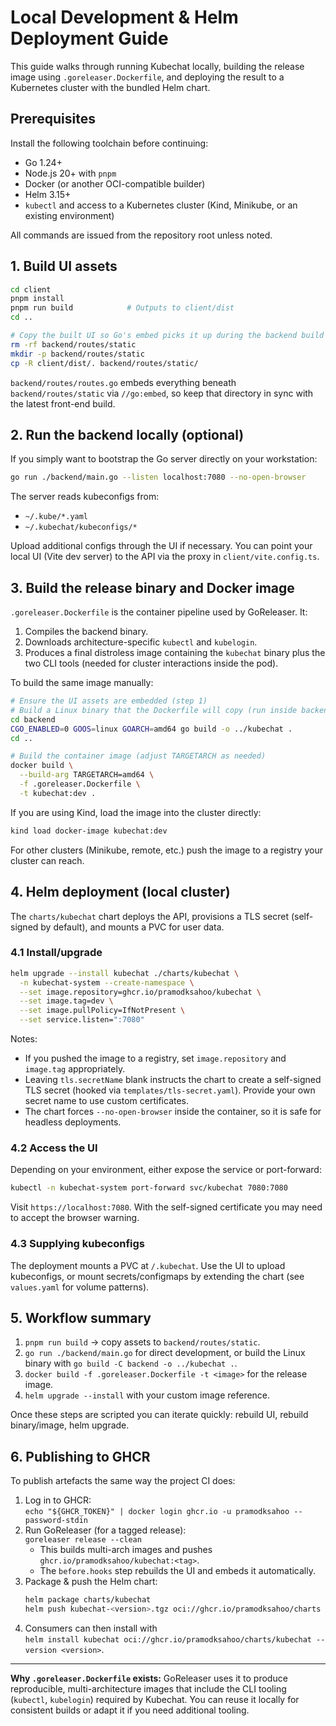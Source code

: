 # Local Development & Helm Deployment Guide

This guide walks through running Kubechat locally, building the release image using `.goreleaser.Dockerfile`, and deploying the result to a Kubernetes cluster with the bundled Helm chart.

## Prerequisites

Install the following toolchain before continuing:

- Go 1.24+
- Node.js 20+ with `pnpm`
- Docker (or another OCI-compatible builder)
- Helm 3.15+
- `kubectl` and access to a Kubernetes cluster (Kind, Minikube, or an existing environment)

All commands are issued from the repository root unless noted.

## 1. Build UI assets

```bash
cd client
pnpm install
pnpm run build            # Outputs to client/dist
cd ..

# Copy the built UI so Go's embed picks it up during the backend build
rm -rf backend/routes/static
mkdir -p backend/routes/static
cp -R client/dist/. backend/routes/static/
```

`backend/routes/routes.go` embeds everything beneath `backend/routes/static` via `//go:embed`, so keep that directory in sync with the latest front-end build.

## 2. Run the backend locally (optional)

If you simply want to bootstrap the Go server directly on your workstation:

```bash
go run ./backend/main.go --listen localhost:7080 --no-open-browser
```

The server reads kubeconfigs from:

- `~/.kube/*.yaml`
- `~/.kubechat/kubeconfigs/*`

Upload additional configs through the UI if necessary. You can point your local UI (Vite dev server) to the API via the proxy in `client/vite.config.ts`.

## 3. Build the release binary and Docker image

`.goreleaser.Dockerfile` is the container pipeline used by GoReleaser. It:

1. Compiles the backend binary.
2. Downloads architecture-specific `kubectl` and `kubelogin`.
3. Produces a final distroless image containing the `kubechat` binary plus the two CLI tools (needed for cluster interactions inside the pod).

To build the same image manually:

```bash
# Ensure the UI assets are embedded (step 1)
# Build a Linux binary that the Dockerfile will copy (run inside backend/)
cd backend
CGO_ENABLED=0 GOOS=linux GOARCH=amd64 go build -o ../kubechat .
cd ..

# Build the container image (adjust TARGETARCH as needed)
docker build \
  --build-arg TARGETARCH=amd64 \
  -f .goreleaser.Dockerfile \
  -t kubechat:dev .
```

If you are using Kind, load the image into the cluster directly:

```bash
kind load docker-image kubechat:dev
```

For other clusters (Minikube, remote, etc.) push the image to a registry your cluster can reach.

## 4. Helm deployment (local cluster)

The `charts/kubechat` chart deploys the API, provisions a TLS secret (self-signed by default), and mounts a PVC for user data.

### 4.1 Install/upgrade

```bash
helm upgrade --install kubechat ./charts/kubechat \
  -n kubechat-system --create-namespace \
  --set image.repository=ghcr.io/pramodksahoo/kubechat \
  --set image.tag=dev \
  --set image.pullPolicy=IfNotPresent \
  --set service.listen=":7080"
```

Notes:
- If you pushed the image to a registry, set `image.repository` and `image.tag` appropriately.
- Leaving `tls.secretName` blank instructs the chart to create a self-signed TLS secret (hooked via `templates/tls-secret.yaml`). Provide your own secret name to use custom certificates.
- The chart forces `--no-open-browser` inside the container, so it is safe for headless deployments.

### 4.2 Access the UI

Depending on your environment, either expose the service or port-forward:

```bash
kubectl -n kubechat-system port-forward svc/kubechat 7080:7080
```

Visit `https://localhost:7080`. With the self-signed certificate you may need to accept the browser warning.

### 4.3 Supplying kubeconfigs

The deployment mounts a PVC at `/.kubechat`. Use the UI to upload kubeconfigs, or mount secrets/configmaps by extending the chart (see `values.yaml` for volume patterns).

## 5. Workflow summary

1. `pnpm run build` → copy assets to `backend/routes/static`.
2. `go run ./backend/main.go` for direct development, or build the Linux binary with `go build -C backend -o ../kubechat .`.
3. `docker build -f .goreleaser.Dockerfile -t <image>` for the release image.
4. `helm upgrade --install` with your custom image reference.

Once these steps are scripted you can iterate quickly: rebuild UI, rebuild binary/image, helm upgrade.

## 6. Publishing to GHCR

To publish artefacts the same way the project CI does:

1. Log in to GHCR:  
   `echo "${GHCR_TOKEN}" | docker login ghcr.io -u pramodksahoo --password-stdin`
2. Run GoReleaser (for a tagged release):  
   `goreleaser release --clean`
   - This builds multi-arch images and pushes `ghcr.io/pramodksahoo/kubechat:<tag>`.
   - The `before.hooks` step rebuilds the UI and embeds it automatically.
3. Package & push the Helm chart:
   ```bash
   helm package charts/kubechat
   helm push kubechat-<version>.tgz oci://ghcr.io/pramodksahoo/charts
   ```
4. Consumers can then install with  
   `helm install kubechat oci://ghcr.io/pramodksahoo/charts/kubechat --version <version>`.

--- 

**Why `.goreleaser.Dockerfile` exists:** GoReleaser uses it to produce reproducible, multi-architecture images that include the CLI tooling (`kubectl`, `kubelogin`) required by Kubechat. You can reuse it locally for consistent builds or adapt it if you need additional tooling.
